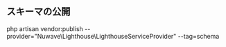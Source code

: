 ## スキーマの公開
php artisan vendor:publish --provider="Nuwave\Lighthouse\LighthouseServiceProvider" --tag=schema

